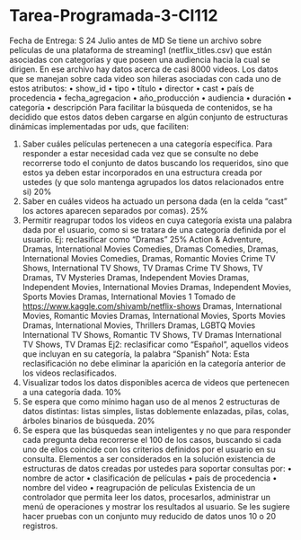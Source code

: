 # Tarea-Programada-3-CI112
Fecha de Entrega: S 24 Julio antes de MD
Se tiene un archivo sobre películas de una plataforma de streaming1 (netflix_titles.csv) que están
asociadas con categorías y que poseen una audiencia hacia la cual se dirigen. En ese archivo hay datos
acerca de casi 8000 videos. Los datos que se manejan sobre cada video son hileras asociadas con cada
uno de estos atributos:
• show_id
• tipo
• título
• director
• cast
• país de procedencia
• fecha_agregacion
• año_producción
• audiencia
• duración
• categoría
• descripción
Para facilitar la búsqueda de contenidos, se ha decidido que estos datos deben cargarse en algún
conjunto de estructuras dinámicas implementadas por uds, que faciliten:
1. Saber cuáles películas pertenecen a una categoría específica. Para responder a estar necesidad
cada vez que se consulte no debe recorrerse todo el conjunto de datos buscando los requeridos,
sino que estos ya deben estar incorporados en una estructura creada por ustedes (y que solo
mantenga agrupados los datos relacionados entre si) 20%
2. Saber en cuáles videos ha actuado un persona dada (en la celda “cast” los actores aparecen
separados por comas). 25%
3. Permitir reagrupar todos los videos en cuya categoría exista una palabra dada por el usuario,
como si se tratara de una categoría definida por el usuario. Ej: reclasificar como “Dramas” 25%
Action & Adventure, Dramas, International Movies
Comedies, Dramas
Comedies, Dramas, International Movies
Comedies, Dramas, Romantic Movies
Crime TV Shows, International TV Shows, TV Dramas
Crime TV Shows, TV Dramas, TV Mysteries
Dramas, Independent Movies
Dramas, Independent Movies, International Movies
Dramas, Independent Movies, Sports Movies
Dramas, International Movies
1 Tomado de https://www.kaggle.com/shivamb/netflix-shows
Dramas, International Movies, Romantic Movies
Dramas, International Movies, Sports Movies
Dramas, International Movies, Thrillers
Dramas, LGBTQ Movies
International TV Shows, Romantic TV Shows, TV Dramas
International TV Shows, TV Dramas
Ej2:
reclasificar como “Español”, aquellos videos que incluyan en su categoría, la palabra “Spanish”
Nota: Esta reclasificación no debe eliminar la aparición en la categoría anterior de los
videos reclasificados.
4. Visualizar todos los datos disponibles acerca de videos que pertenecen a una categoría dada.
10%
5. Se espera que como mínimo hagan uso de al menos 2 estructuras de datos distintas: listas
simples, listas doblemente enlazadas, pilas, colas, árboles binarios de búsqueda. 20%
6. Se espera que las búsquedas sean inteligentes y no que para responder cada pregunta deba
recorrerse el 100 de los casos, buscando si cada uno de ellos coincide con los criterios definidos
por el usuario en su consulta.
Elementos a ser considerados en la solución
existencia de estructuras de datos creadas por ustedes para soportar consultas por:
• nombre de actor
• clasificación de películas
• país de procedencia
• nombre del video
• reagrupación de películas
Existencia de un controlador que permita leer los datos, procesarlos, administrar un menú de
operaciones y mostrar los resultados al usuario.
Se les sugiere hacer pruebas con un conjunto muy reducido de datos unos 10 o 20 registros.
